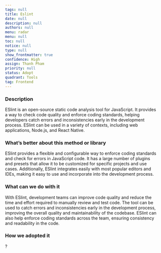 ```yaml
---
tags: null
title: Eslint
date: null
description: null
authors: null
menu: radar
menu: null
toc: null
notice: null
type: null
show_frontmatter: true
confidence: High
assign: Thanh Pham
priority: null
status: Adopt
quadrant: Tools
tag: Frontend
---
```


<!-- table_of_contents 9d18542e-210f-4079-a766-dbe8f551f542 -->

### Description

ESlint is an open-source static code analysis tool for JavaScript. It provides a way to check code quality and enforce coding standards, helping developers catch errors and inconsistencies early in the development process. ESlint can be used in a variety of contexts, including web applications, Node.js, and React Native.

### What’s better about this method or library

ESlint provides a flexible and configurable way to enforce coding standards and check for errors in JavaScript code. It has a large number of plugins and presets that allow it to be customized for specific projects and use cases. Additionally, ESlint integrates easily with most popular editors and IDEs, making it easy to use and incorporate into the development process.

### What can we do with it

With ESlint, development teams can improve code quality and reduce the time and effort required to manually review and test code. The tool can be used to catch errors and inconsistencies early in the development process, improving the overall quality and maintainability of the codebase. ESlint can also help enforce coding standards across the team, ensuring consistency and readability in the code.

### How we adopted it

?

<!-- child_database 8b76f9bf-1b8b-45a3-84b2-19febd9574d9 -->
